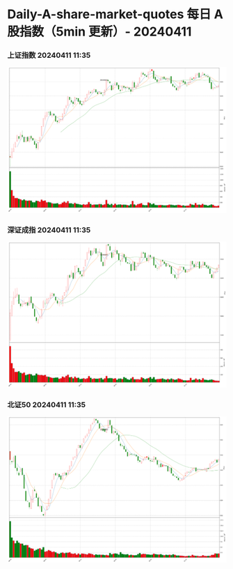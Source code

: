 
# Daily-A-share-market-quotes 每日 A 股指数（5min 更新）- 20240411

### 上证指数 20240411 11:35
![](./fig/2024/4/20240411-sh000001.png)

### 深证成指 20240411 11:35
![](./fig/2024/4/20240411-sz399001.png)

### 北证50 20240411 11:35
![](./fig/2024/4/20240411-bj899050.png)
